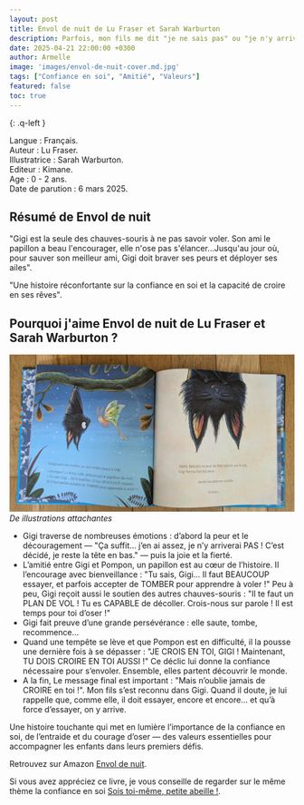 ```yaml
---
layout: post
title: Envol de nuit de Lu Fraser et Sarah Warburton
description: Parfois, mon fils me dit "je ne sais pas" ou "je n'y arrive pas". Je l'encourage alors à essayer, à persévérer et à croire en lui.
date: 2025-04-21 22:00:00 +0300
author: Armelle
image: 'images/envol-de-nuit-cover.md.jpg'
tags: ["Confiance en soi", "Amitié", "Valeurs"]
featured: false
toc: true
---
```


{: .q-left }

Langue : Français.            
Auteur : Lu Fraser.  
Illustratrice :  Sarah Warburton.     
Editeur : Kimane.     
Age : 0 - 2 ans.    
Date de parution : 6 mars 2025. 

## Résumé de Envol de nuit 

"Gigi est la seule des chauves-souris à ne pas savoir voler. Son ami le papillon a beau l'encourager, elle n'ose pas s'élancer...Jusqu'au jour où, pour sauver son meilleur ami, Gigi doit braver ses peurs et déployer ses ailes".

"Une histoire réconfortante sur la confiance en soi et la capacité de croire en ses rêves".

## Pourquoi j'aime Envol de nuit de Lu Fraser et Sarah Warburton ?

![Des illustrations attachantes](images/envol-de-nuit-int.md.jpg)
*De illustrations attachantes*
-  Gigi traverse de nombreuses émotions : d’abord la peur et le découragement — "Ça suffit… j’en ai assez, je n’y arriverai PAS ! C’est décidé, je reste la tête en bas." — puis la joie et la fierté.
- L’amitié entre Gigi et Pompon, un papillon est au cœur de l’histoire. Il l’encourage avec bienveillance : "Tu sais, Gigi… Il faut BEAUCOUP essayer, et parfois accepter de TOMBER pour apprendre à voler !" Peu à peu, Gigi reçoit aussi le soutien des autres chauves-souris : "Il te faut un PLAN DE VOL ! Tu es CAPABLE de décoller. Crois-nous sur parole ! Il est temps pour toi d’oser !"
- Gigi fait preuve d’une grande persévérance : elle saute, tombe, recommence…
-  Quand une tempête se lève et que Pompon est en difficulté, il la pousse une dernière fois à se dépasser : "JE CROIS EN TOI, GIGI ! Maintenant, TU DOIS CROIRE EN TOI AUSSI !" Ce déclic lui donne la confiance nécessaire pour s’envoler. Ensemble, elles partent découvrir le monde.
- A la fin, Le message final est important : "Mais n’oublie jamais de CROIRE en toi !". Mon fils s’est reconnu dans Gigi. Quand il doute, je lui rappelle que, comme elle, il doit essayer, encore et encore… et qu’à force d’essayer, on y arrive.

Une histoire touchante qui met en lumière l’importance de la confiance en soi, de l’entraide et du courage d’oser — des valeurs essentielles pour accompagner les enfants dans leurs premiers défis.

Retrouvez sur Amazon [Envol de nuit](https://amzn.to/3HkAB2e).

Si vous avez appréciez ce livre, je vous conseille de regarder  sur le même thème la confiance en soi [Sois toi-même, petite abeille !](https://ludichou.com/sois-toi-meme-petite-abeille). 

